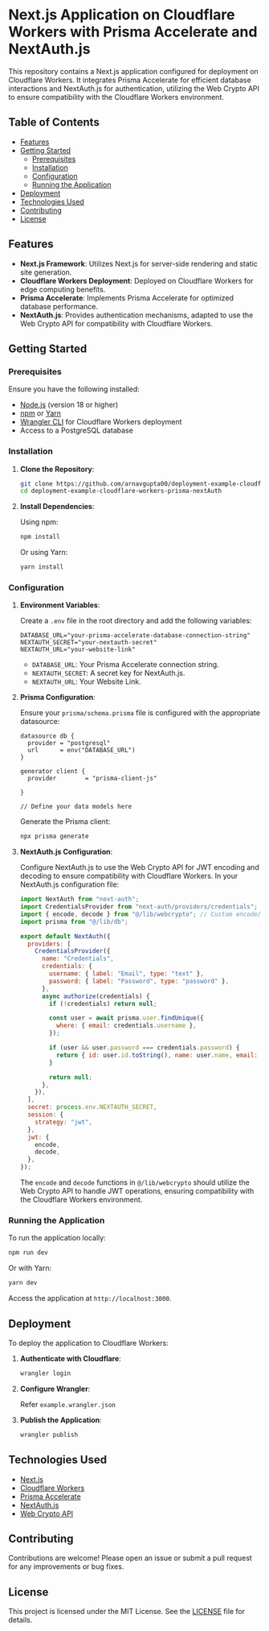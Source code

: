 # Next.js Application on Cloudflare Workers with Prisma Accelerate and NextAuth.js

This repository contains a Next.js application configured for deployment on Cloudflare Workers. It integrates Prisma Accelerate for efficient database interactions and NextAuth.js for authentication, utilizing the Web Crypto API to ensure compatibility with the Cloudflare Workers environment.

## Table of Contents

- [Features](#features)
- [Getting Started](#getting-started)
  - [Prerequisites](#prerequisites)
  - [Installation](#installation)
  - [Configuration](#configuration)
  - [Running the Application](#running-the-application)
- [Deployment](#deployment)
- [Technologies Used](#technologies-used)
- [Contributing](#contributing)
- [License](#license)

## Features

- **Next.js Framework**: Utilizes Next.js for server-side rendering and static site generation.
- **Cloudflare Workers Deployment**: Deployed on Cloudflare Workers for edge computing benefits.
- **Prisma Accelerate**: Implements Prisma Accelerate for optimized database performance.
- **NextAuth.js**: Provides authentication mechanisms, adapted to use the Web Crypto API for compatibility with Cloudflare Workers.

## Getting Started

### Prerequisites

Ensure you have the following installed:

- [Node.js](https://nodejs.org/) (version 18 or higher)
- [npm](https://www.npmjs.com/) or [Yarn](https://yarnpkg.com/)
- [Wrangler CLI](https://developers.cloudflare.com/workers/wrangler/) for Cloudflare Workers deployment
- Access to a PostgreSQL database

### Installation

1. **Clone the Repository**:

   ```bash
   git clone https://github.com/arnavgupta00/deployment-example-cloudflare-workers-prisma-nextAuth
   cd deployment-example-cloudflare-workers-prisma-nextAuth
   ```

2. **Install Dependencies**:

   Using npm:

   ```bash
   npm install
   ```

   Or using Yarn:

   ```bash
   yarn install
   ```

### Configuration

1. **Environment Variables**:

   Create a `.env` file in the root directory and add the following variables:

   ```env
   DATABASE_URL="your-prisma-accelerate-database-connection-string"
   NEXTAUTH_SECRET="your-nextauth-secret"
   NEXTAUTH_URL="your-website-link"
   ```

   - `DATABASE_URL`: Your Prisma Accelerate connection string.
   - `NEXTAUTH_SECRET`: A secret key for NextAuth.js.
   - `NEXTAUTH_URL`: Your Website Link.

2. **Prisma Configuration**:

   Ensure your `prisma/schema.prisma` file is configured with the appropriate datasource:

   ```prisma
   datasource db {
     provider = "postgresql"
     url      = env("DATABASE_URL")
   }

   generator client {
     provider        = "prisma-client-js"
   
   }

   // Define your data models here
   ```

   Generate the Prisma client:

   ```bash
   npx prisma generate
   ```

3. **NextAuth.js Configuration**:

   Configure NextAuth.js to use the Web Crypto API for JWT encoding and decoding to ensure compatibility with Cloudflare Workers. In your NextAuth.js configuration file:

   ```javascript
   import NextAuth from "next-auth";
   import CredentialsProvider from "next-auth/providers/credentials";
   import { encode, decode } from "@/lib/webcrypto"; // Custom encode/decode functions
   import prisma from "@/lib/db";

   export default NextAuth({
     providers: [
       CredentialsProvider({
         name: "Credentials",
         credentials: {
           username: { label: "Email", type: "text" },
           password: { label: "Password", type: "password" },
         },
         async authorize(credentials) {
           if (!credentials) return null;

           const user = await prisma.user.findUnique({
             where: { email: credentials.username },
           });

           if (user && user.password === credentials.password) {
             return { id: user.id.toString(), name: user.name, email: user.email };
           }

           return null;
         },
       }),
     ],
     secret: process.env.NEXTAUTH_SECRET,
     session: {
       strategy: "jwt",
     },
     jwt: {
       encode,
       decode,
     },
   });
   ```

   The `encode` and `decode` functions in `@/lib/webcrypto` should utilize the Web Crypto API to handle JWT operations, ensuring compatibility with the Cloudflare Workers environment.

### Running the Application

To run the application locally:

```bash
npm run dev
```

Or with Yarn:

```bash
yarn dev
```

Access the application at `http://localhost:3000`.

## Deployment

To deploy the application to Cloudflare Workers:

1. **Authenticate with Cloudflare**:

   ```bash
   wrangler login
   ```

2. **Configure Wrangler**:

   Refer `example.wrangler.json`

3. **Publish the Application**:

   ```bash
   wrangler publish
   ```

## Technologies Used

- [Next.js](https://nextjs.org/)
- [Cloudflare Workers](https://workers.cloudflare.com/)
- [Prisma Accelerate](https://www.prisma.io/docs/concepts/components/prisma-accelerate)
- [NextAuth.js](https://next-auth.js.org/)
- [Web Crypto API](https://developer.mozilla.org/en-US/docs/Web/API/Web_Crypto_API)

## Contributing

Contributions are welcome! Please open an issue or submit a pull request for any improvements or bug fixes.

## License

This project is licensed under the MIT License. See the [LICENSE](LICENSE) file for details.
